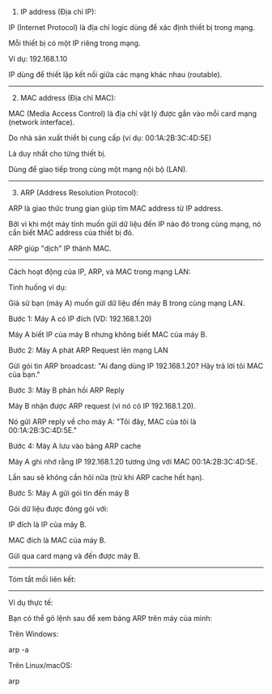 
1. IP address (Địa chỉ IP):

IP (Internet Protocol) là địa chỉ logic dùng để xác định thiết bị trong mạng.

Mỗi thiết bị có một IP riêng trong mạng.

Ví dụ: 192.168.1.10

IP dùng để thiết lập kết nối giữa các mạng khác nhau (routable).



---

2. MAC address (Địa chỉ MAC):

MAC (Media Access Control) là địa chỉ vật lý được gắn vào mỗi card mạng (network interface).

Do nhà sản xuất thiết bị cung cấp (ví dụ: 00:1A:2B:3C:4D:5E)

Là duy nhất cho từng thiết bị.

Dùng để giao tiếp trong cùng một mạng nội bộ (LAN).



---

3. ARP (Address Resolution Protocol):

ARP là giao thức trung gian giúp tìm MAC address từ IP address.

Bởi vì khi một máy tính muốn gửi dữ liệu đến IP nào đó trong cùng mạng, nó cần biết MAC address của thiết bị đó.

ARP giúp "dịch" IP thành MAC.



---

Cách hoạt động của IP, ARP, và MAC trong mạng LAN:

Tình huống ví dụ:

Giả sử bạn (máy A) muốn gửi dữ liệu đến máy B trong cùng mạng LAN.

Bước 1: Máy A có IP đích (VD: 192.168.1.20)

Máy A biết IP của máy B nhưng không biết MAC của máy B.


Bước 2: Máy A phát ARP Request lên mạng LAN

Gửi gói tin ARP broadcast:
"Ai đang dùng IP 192.168.1.20? Hãy trả lời tôi MAC của bạn."


Bước 3: Máy B phản hồi ARP Reply

Máy B nhận được ARP request (vì nó có IP 192.168.1.20).

Nó gửi ARP reply về cho máy A:
"Tôi đây, MAC của tôi là 00:1A:2B:3C:4D:5E."


Bước 4: Máy A lưu vào bảng ARP cache

Máy A ghi nhớ rằng IP 192.168.1.20 tương ứng với MAC 00:1A:2B:3C:4D:5E.

Lần sau sẽ không cần hỏi nữa (trừ khi ARP cache hết hạn).


Bước 5: Máy A gửi gói tin đến máy B

Gói dữ liệu được đóng gói với:

IP đích là IP của máy B.

MAC đích là MAC của máy B.


Gửi qua card mạng và đến được máy B.



---

Tóm tắt mối liên kết:


---

Ví dụ thực tế:

Bạn có thể gõ lệnh sau để xem bảng ARP trên máy của mình:

Trên Windows:

arp -a

Trên Linux/macOS:

arp




